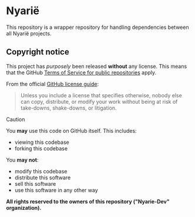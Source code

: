 # Nyarië

This repository is a wrapper repository for handling dependencies between all Nyarië projects.  

## Copyright notice

This project has *purposely* been released **without** any license. This means that the GitHub [Terms of Service for public repositories](https://docs.github.com/en/site-policy/github-terms/github-terms-of-service#5-license-grant-to-other-users) apply.

From the official [GitHub license guide](https://choosealicense.com/no-permission/):
> Unless you include a license that specifies otherwise, nobody else can copy, distribute, or modify your work without being at risk of take-downs, shake-downs, or litigation.

> [!CAUTION] 
> You **may** use this code on GitHub itself. This includes:
> - viewing this codebase
> - forking this codebase
> 
> You **may not**:
> - modify this codebase
> - distribute this software
> - sell this software
> - use this software in any other way

**All rights reserved to the owners of this repository ("Nyarie-Dev" organization).**
